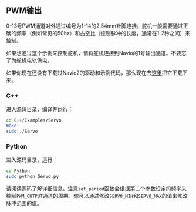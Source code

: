 ## PWM输出

0-13号PWM通道对外通过编号为1-14的2.54mm针脚连接。舵机一般需要通过正确的频率（例如常见的50hz）和占空比（控制脉冲的长度，通常在1-2秒之间）来控制。

如果想通过这个示例来控制舵机，请将舵机连接到Navio的1号输出通道。不要忘了为舵机电轨供电。

如果你现在还没有下载过Navio2的驱动和示例代码，那么现在去[这里](navio-repository-cloning/)把它下载下来。

### C++

进入源码目录，编译并运行：

```bash
cd C++/Examples/Servo
make
sudo ./Servo
```

### Python

进入源码目录，运行：

```bash
cd Python
sudo python Servo.py
```

请阅读源码了解详细信息。注意`set_period`函数会根据第二个参数设定的频率来控制`PWM_OUTPUT`通道的周期。你可以通过修改`SERVO_MIN`和`SERVO_MAX`的值来修改脉冲范围的值。

